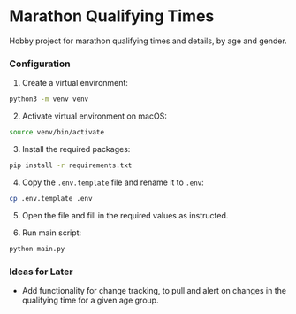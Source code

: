 # Marathon Qualifying Times

Hobby project for marathon qualifying times and details, by age and gender.

### Configuration

1. Create a virtual environment:

```bash
python3 -m venv venv
```

2. Activate virtual environment on macOS:

```bash
source venv/bin/activate
```

3. Install the required packages:

```bash
pip install -r requirements.txt
```

4. Copy the `.env.template` file and rename it to `.env`:

```bash
cp .env.template .env
```

5. Open the file and fill in the required values as instructed.

6. Run main script:

```bash
python main.py
```

### Ideas for Later

- Add functionality for change tracking, to pull and alert on changes in the qualifying time for a given age group.

